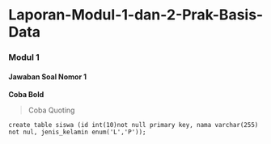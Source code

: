 # Laporan-Modul-1-dan-2-Prak-Basis-Data

### Modul 1

#### Jawaban Soal Nomor 1
**Coba Bold**

> Coba Quoting

```
create table siswa (id int(10)not null primary key, nama varchar(255) not nul, jenis_kelamin enum('L','P'));
```
